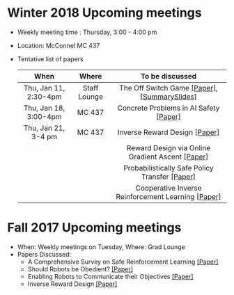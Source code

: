 # Winter 2018 Upcoming meetings
- Weekly meeting time : Thursday, 3:00 - 4:00 pm
- Location: McConnel MC 437
- Tentative list of papers


  | When              | Where         | To be discussed                                                               |
  |:-----------------:|:-------------:|:-----------------------------------------------------------------------------:|
  | Thu, Jan 11, 2:30-4pm| Staff Lounge| The Off Switch Game [[Paper]](https://arxiv.org/pdf/1611.08219.pdf), [[SummarySlides]](https://github.com/kkhetarpal/Literature/blob/master/RL/ReadingList/OffSwitchGame.pdf)|
  | Thu, Jan 18, 3:00-4pm| MC  437| Concrete Problems in AI Safety [[Paper]](https://arxiv.org/pdf/1606.06565.pdf)|
  | Thu, Jan 21, 3-4 pm  | MC  437| Inverse Reward Design [[Paper]](https://arxiv.org/pdf/1711.02827.pdf)|
  |                   |               | Reward Design via Online Gradient Ascent [[Paper]](https://papers.nips.cc/paper/4146-reward-design-via-online-gradient-ascent.pdf)|
  |                   |               | Probabilistically Safe Policy Transfer [[Paper]](https://arxiv.org/pdf/1705.05394.pdf)|
  |                   |               | Cooperative Inverse Reinforcement Learning [[Paper]](https://arxiv.org/pdf/1606.03137.pdf)|
  
  



# Fall 2017 Upcoming meetings
- When: Weekly meetings on Tuesday, Where: Grad Lounge
- Papers Discussed:
  * A Comprehensive Survey on Safe Reinforcement Learning [[Paper]](http://jmlr.org/papers/v16/garcia15a.html)
  * Should Robots be Obedient? [[Paper]](https://arxiv.org/pdf/1705.09990.pdf)
  * Enabling Robots to Communicate their Objectives [[Paper]](https://arxiv.org/pdf/1702.03465.pdf)
  * Inverse Reward Design [[Paper]](https://arxiv.org/pdf/1711.02827.pdf)
